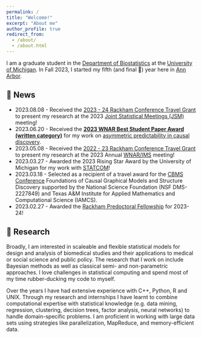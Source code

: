 ```yaml
---
permalink: /
title: "Welcome!"
excerpt: "About me"
author_profile: true
redirect_from: 
  - /about/
  - /about.html
---
```


I am a graduate student in the [Department of Biostatistics](https://sph.umich.edu/biostat/) at the [University of Michigan](https://umich.edu/). In Fall 2023, I started my fifth (and final 🤞) year here in [Ann Arbor](https://www.annarbor.org).

## 📣 News
- 2023.08.08 - Received the [2023 - 24 Rackham Conference Travel Grant](https://rackham.umich.edu/funding/funding-types/rackham-conference-travel-grant/) to present my research at the 2023  [Joint Statistical Meetings (JSM)](https://ww2.amstat.org/meetings/jsm/2023/) meeting!
- 2023.06.20 - Received the [**2023 WNAR Best Student Paper Award (written category)**](https://wnarofibs.wildapricot.org/news/13228087) for my work on [asymmetric predictability in causal discovery](https://arxiv.org/abs/2210.14455).
- 2023.05.08 - Received the [2022 - 23 Rackham Conference Travel Grant](https://rackham.umich.edu/funding/funding-types/rackham-conference-travel-grant/) to present my research at the 2023 Annual [WNAR/IMS](https://www.wnar.org/event-5048851) meeting!
- 2023.03.27 - Awarded the 2023 Rising Star Award by the University of Michigan for my work with [STATCOM](https://sph.umich.edu/biostat/statcom/)!  
- 2023.03.18 - Selected as a recipient of a travel award for the [CBMS Conference](https://web.stat.tamu.edu/~yni/cbms/)  Foundations of Causal Graphical Models and Structure Discovery supported by the National Science Foundation (NSF DMS-2227849) and Texas A&M Institute for Applied Mathematics and Computational Science (IAMCS). 
- 2023.02.27 - Awarded the [Rackham Predoctoral Fellowship](https://rackham.umich.edu/funding/funding-types/rackham-predoctoral-fellowship-program/) for 2023-24! 

## 📖 Research

Broadly, I am interested in scaleable and flexible statistical models for design and analysis of biomedical studies and their applications to medical or social science and public policy. The research that I work on include Bayesian methods as well as classical semi- and non-parametric approaches. I love challenges in statistical computing and spend most of my time rubber-ducking my code to myself.

Over the years I have had extensive experience with C++, Python, R and UNIX. Through my research and internships I have learnt to combine computational expertise with statistical knowledge (e.g. data mining, regression, clustering, decision trees, factor analysis, neural networks) to handle domain-specific problems. I am proficient in working with large data sets using strategies like parallelization, MapReduce, and memory-efficient data.
